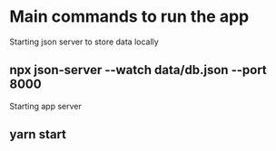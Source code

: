 # Main commands to run the app

Starting json server to store data locally

## npx json-server --watch data/db.json --port 8000

Starting app server

## yarn start
